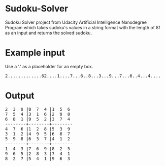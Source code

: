 # Sudoku-Solver
Sudoku Solver project from Udacity Artificial Intelligence Nanodegree Program which takes sudoku's values in a string format with the length of 81 as an input and returns the solved sudoku.
# Example input
Use a '.' as a placeholder for an empty box.
<pre>
2.............62....1....7...6..8...3...9...7...6..4...4....8....52.............3
</pre>

# Output
<pre>
2  3  9 |8  7  4 |1  5  6  
7  5  4 |3  1  6 |2  9  8      
6  8  1 |9  5  2 |3  7  4   
--------+--------+--------  
4  7  6 |1  2  8 |5  3  9   
3  1  2 |4  9  5 |6  8  7   
5  9  8 |6  3  7 |4  1  2  
--------+--------+--------
1  4  3 |7  6  9 |8  2  5   
9  6  5 |2  8  3 |7  4  1   
8  2  7 |5  4  1 |9  6  3  
</pre>
